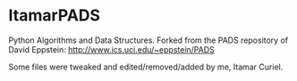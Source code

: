 # ItamarPADS
Python Algorithms and Data Structures. Forked from the PADS repository of David Eppstein:
http://www.ics.uci.edu/~eppstein/PADS

Some files were tweaked and edited/removed/added by me, Itamar Curiel.
